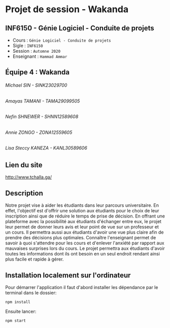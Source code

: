 # Projet de session - Wakanda
## INF6150 - Génie Logiciel - Conduite de projets
- Cours : `Génie Logiciel - Conduite de projets`
- Sigle : `INF6150`
- Session : `Automne 2020`
- Enseignant : `Hammad Ammar`

## Équipe 4 : Wakanda
###### Michael SIN - SINK23029700
###### Amayas TAMANI - TAMA29099505
###### Nefin SHNEWER - SHNN12589608
###### Annie ZONGO - ZONA12559605
###### Lisa Steccy KANEZA - KANL30589606

## Lien du site 
http://www.tchalla.ga/

## Description
Notre projet vise à aider les étudiants dans leur parcours universitaire. En effet, l'objectif est d'offrir une solution aux étudiants pour le choix de leur inscription ainsi que de réduire le temps de prise de décision. En offrant une plateforme avec la possibilité aux étudiants d'échanger entre eux, le projet leur permet de donner leurs avis et leur point de vue sur un professeur et un cours. Il permettra aussi aux étudiants d'avoir une vue plus claire afin de prendre des décisions plus optimales. Connaître l'enseignant permet de savoir à quoi s'attendre pour les cours et d'enlever l'anxiété par rapport aux mauvaises surprises lors du cours. Le projet permettra aux étudiants d'avoir toutes les informations dont ils ont besoin en un seul endroit rendant ainsi plus facile et rapide à gérer.






## Installation localement sur l'ordinateur
Pour démarrer l'application il faut d'abord installer les dépendance par le terminal dans le dossier:

```
npm install
```

Ensuite lancer:

```
npm start
```
 
